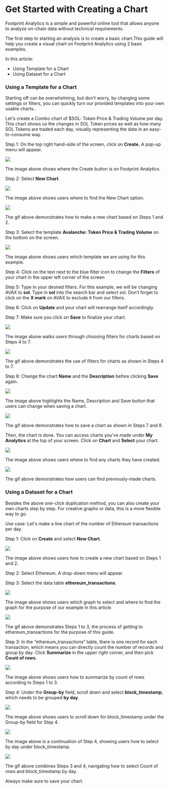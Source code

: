 # Get Started with Creating a Chart

Footprint Analytics is a simple and powerful online tool that allows anyone to analyze on-chain data without technical requirements.

The first step to starting an analysis is to create a basic chart.This guide will help you create a visual chart on Footprint Analytics using 2 basic examples.

In this article:

* Using Template for a Chart
* Using Dataset for a Chart

### Using a Template for a Chart <a href="#_9qs0vlzhzb0x" id="_9qs0vlzhzb0x"></a>

Starting off can be overwhelming, but don’t worry, by changing some settings or filters, you can quickly turn our provided templates into your own usable charts..

Let's create a Combo chart of $SOL: Token Price & Trading Volume per day. This chart shows us the changes in SOL Token prices as well as how many SOL Tokens are traded each day, visually representing the data in an easy-to-consume way.

Step 1: On the top right hand-side of the screen, click on **Create.** A pop-up menu will appear.

![](<../../.gitbook/assets/0 (11)>)

The image above shows where the Create button is on Footprint Analytics.

Step 2: Select **New Chart**.

![](<../../.gitbook/assets/1 (5)>)

The image above shows users where to find the New Chart option.

![](<../../.gitbook/assets/2 (4)>)

The gif above demonstrates how to make a new chart based on Steps 1 and 2.

Step 3: Select the template **Avalanche: Token Price & Trading Volume** on the bottom on the screen.

![](<../../.gitbook/assets/3 (4) (1)>)

The image above shows users which template we are using for this example.

Step 4: Click on the text next to the blue filter icon to change the **Filters** of your chart in the upper left corner of the screen

Step 5: Type in your desired filters. For this example, we will be changing AVAX to **sol**. Type in **sol** into the search bar and select sol. Don’t forget to click on the **X mark** on AVAX to exclude it from our filters.

Step 6: Click on **Update** and your chart will rearrange itself accordingly.

Step 7: Make sure you click on **Save** to finalize your chart.

![](<../../.gitbook/assets/5 (2) (1)>)

The image above walks users through choosing filters for charts based on Steps 4 to 7.

![](<../../.gitbook/assets/6 (1)>)

The gif above demonstrates the use of filters for charts as shown in Steps 4 to 7.

Step 8: Change the chart **Name** and the **Description** before clicking **Save** again.

![](../../.gitbook/assets/7)

The image above highlights the Name, Description and Save button that users can change when saving a chart.

![](<../../.gitbook/assets/8 (1)>)

The gif above demonstrates how to save a chart as shown in Steps 7 and 8.

Then, the chart is done. You can access charts you’ve made under **My Analytics** at the top of your screen. Click on **Chart** and **Select** your chart.

![](<../../.gitbook/assets/9 (4) (1)>)

The image above shows users where to find any charts they have created.

![](<../../.gitbook/assets/10 (4) (1)>)

The gif above demonstrates how users can find previously-made charts.

### Using a Dataset for a Chart <a href="#_an3nyf4rvvti" id="_an3nyf4rvvti"></a>

Besides the above one-click duplication method, you can also create your own charts step by step. For creative graphs or data, this is a more flexible way to go.

Use case: Let's make a line chart of the number of Ethereum transactions per day.

Step 1: Click on **Create** and select **New Chart**.

![](<../../.gitbook/assets/11 (5)>)

The image above shows users how to create a new chart based on Steps 1 and 2.

Step 2: Select Ethereum. A drop-down menu will appear.

Step 3: Select the data table **ethereum\_transactions**.

![](<../../.gitbook/assets/12 (2)>)

The image above shows users which graph to select and where to find the graph for the purpose of our example in this article.

![](<../../.gitbook/assets/13 (1) (1)>)

The gif above demonstrates Steps 1 to 3, the process of getting to ethereum\_transactions for the purpose of this guide.

Step 3: In the “ethereum\_transactions” table, there is one record for each transaction, which means you can directly count the number of records and group by day. Click **Summarize** in the upper right corner, and then pick **Count of rows**.

![](<../../.gitbook/assets/14 (2)>)

The image above shows users how to summarize by count of rows according to Steps 1 to 3.

Step 4: Under the **Group-by** field, scroll down and select **block\_timestamp**, which needs to be grouped **by day**.

![](<../../.gitbook/assets/15 (2) (1)>)

The image above shows users to scroll down for block\_timestamp under the Group-by field for Step 4.

![](<../../.gitbook/assets/16 (2) (1)>)

The image above is a continuation of Step 4, showing users how to select by day under block\_timestamp.

![](<../../.gitbook/assets/17 (1) (1)>)

The gif above combines Steps 3 and 4, navigating how to select Count of rows and block\_timestamp by day.

Always make sure to save your chart.
